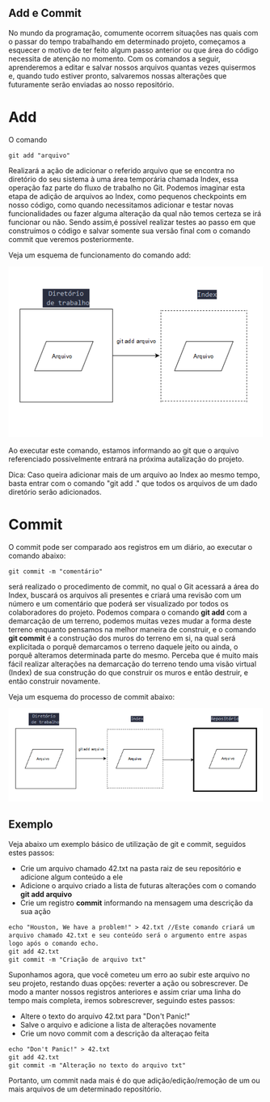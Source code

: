 ## Add e Commit

No mundo da programação, comumente ocorrem situações nas quais com o passar do tempo trabalhando em determinado projeto, começamos a esquecer o motivo de ter feito algum passo anterior ou que área do código necessita de atenção no momento. Com os comandos a seguir, aprenderemos a editar e salvar nossos arquivos quantas vezes quisermos e, quando tudo estiver pronto, salvaremos nossas alterações que futuramente serão enviadas ao nosso repositório.

# Add

O comando 
```
git add "arquivo"
```

Realizará a ação de adicionar o referido arquivo que se encontra no diretório do seu sistema à uma área temporária chamada Index, essa operação faz parte do fluxo de trabalho no Git.
Podemos imaginar esta etapa de adição de arquivos ao Index, como pequenos checkpoints em nosso código, como quando necessitamos adicionar e testar novas funcionalidades ou fazer alguma alteração da qual não temos certeza se irá funcionar ou não. Sendo assim,é possível realizar testes ao passo em que construímos o código e salvar somente sua versão final com o comando commit que veremos posteriormente.<br>

Veja um esquema de funcionamento do comando add:

![gitadd](/images/gitadd.png)

Ao executar este comando, estamos informando ao git que o arquivo referenciado possivelmente entrará na próxima autalização do projeto.<br>

Dica: Caso queira adicionar mais de um arquivo ao Index ao mesmo tempo, basta entrar com o comando "git add ." que todos os arquivos de um dado diretório serão adicionados.

# Commit

O commit pode ser comparado aos registros em um diário, ao executar o comando abaixo:
```
git commit -m "comentário"
```

será realizado o procedimento de commit, no qual o Git acessará a área do Index, buscará os arquivos ali presentes e criará uma revisão com um número e um comentário que poderá ser visualizado por todos os colaboradores do projeto.
Podemos compara o comando **git add** com a demarcação de um terreno, podemos muitas vezes mudar a forma deste terreno enquanto pensamos na melhor maneira de construir, e o comando **git commit** é a construção dos muros do terreno em si, na qual será explicitada o porquê demarcamos o terreno daquele jeito ou ainda, o porquê alteramos determinada parte do mesmo.
Perceba que é muito mais fácil realizar alterações na demarcação do terreno tendo uma visão virtual (Index) de sua construção do que construir os muros e então destruir, e então construir novamente.<br>

Veja um esquema do processo de commit abaixo:

![commithead](/images/head.png)




## Exemplo

Veja abaixo um exemplo básico de utilização de git e commit, seguidos estes passos:


- Crie um arquivo chamado 42.txt na pasta raiz de seu repositório e adicione algum conteúdo a ele
- Adicione o arquivo criado a lista de futuras alterações com o comando **git add arquivo**
- Crie um registro **commit** informando na mensagem uma descrição da sua ação

```
echo "Houston, We have a problem!" > 42.txt //Este comando criará um arquivo chamado 42.txt e seu conteúdo será o argumento entre aspas logo após o comando echo. 
git add 42.txt
git commit -m "Criação de arquivo txt"
```

Suponhamos agora, que você cometeu um erro ao subir este arquivo no seu projeto, restando duas opções: reverter a ação ou sobrescrever. 
De modo a manter nossos registros anteriores e assim criar uma linha do tempo mais completa, iremos sobrescrever, seguindo estes passos:

- Altere o texto do arquivo 42.txt para "Don't Panic!"
- Salve o arquivo e adicione a lista de alterações novamente
- Crie um novo commit com a descrição da alteraçao feita

```
echo "Don't Panic!" > 42.txt
git add 42.txt
git commit -m "Alteração no texto do arquivo txt"
```

Portanto, um commit nada mais é do que  adição/edição/remoção de um ou mais arquivos de um determinado repositório.




